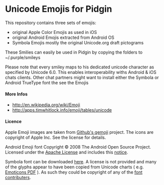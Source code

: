 # Unicode Emojis for Pidgin

This repository contains three sets of emojis:

*  original Apple Color Emojis
   as used in iOS
*  original Android Emojis
   extracted from Android OS
*  Symbola Emojis
   mostly the original Unicode.org draft pictograms

These Smilies can easily be used in Pidgin by copying the folders to ~/.purple/smileys

Please note that every smiley maps to his dedicated unicode character as specified by Unicode 6.0.
This enables interoperability withs Android & iOS chats clients.
Other chat partners might want to install either the Symbola or Android TrueType font the see the Emojis

#### More Infos

*  http://en.wikipedia.org/wiki/Emoji
*  http://apps.timwhitlock.info/emoji/tables/unicode

#### Licence

Apple Emoji images are taken from [Github's gemoji](https://github.com/github/gemoji) project. The icons are copyright of Apple Inc. See the license for details.

Android Emoji font Copyright © 2008 The Android Open Source Project. Licensed under the [Apache License](http://www.apache.org/licenses/LICENSE-2.0) and includes this [notice](https://s3-eu-west-1.amazonaws.com/tw-font/android/NOTICE).

Symbola font can be downloaded [here](http://users.teilar.gr/~g1951d/). A license is not provided and many of the glyphs appear to have been copied from Unicode charts ( e.g. [Emoticons PDF](http://www.unicode.org/charts/PDF/U1F600.pdf) ). As such they could be copyright of any of the [font contributers](http://www.unicode.org/charts/fonts.html).
